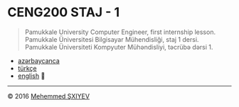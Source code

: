 # CENG200 STAJ - 1
> Pamukkale University Computer Engineer, first internship lesson. <br>
> Pamukkale Üniversitesi Bilgisayar Mühendisliği, staj 1 dersi. <br>
> Pamukkale Üniversiteti Kompyuter Mühəndisliyi, təcrübə dərsi 1. <br>

  * [azərbaycanca](https://github.com/mahammad/CENG200_STAJ1/blob/master/rm/az.md#azerkosmos-t%C9%99cr%C3%BCb%C9%99-program%C4%B1-tap%C5%9F%C4%B1r%C4%B1qlar%C4%B1)
  * [türkçe](https://github.com/mahammad/CENG200_STAJ1/blob/master/rm/tr.md#azerkosmos-staj-program%C4%B1-g%C3%B6revleri)
  * [english]() :arrows_counterclockwise:

  ------------------
  :copyright: 2016 [Mehemmed ŞXIYEV](https://linkedin.com/in/mehemmedsxiyev)  

  
